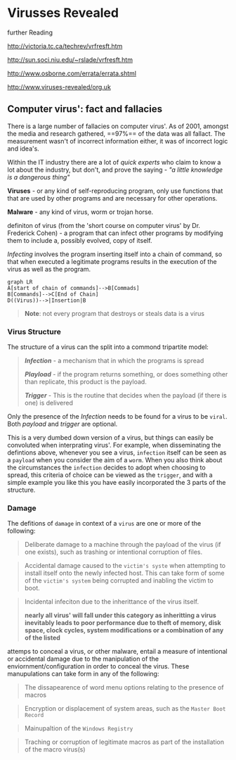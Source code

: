 # Virusses Revealed

further Reading

http://victoria.tc.ca/techrev/vrfresft.htm

http://sun.soci.niu.edu/~rslade/vrfresft.htm

http://www.osborne.com/errata/errata.shtml

http://www.viruses-revealed/org.uk

## Computer virus': fact and fallacies

There is a large number of fallacies on computer virus'. As of 2001, amongst the media and research gathered, ==97%== of the data was all fallact. The measurement wasn't of incorrect information either, it was of incorrect logic and idea's.

Within the IT industry there are a lot of _quick experts_ who claim to know a lot about the industry, but don't, and prove the saying - _"a little knowledge is a dangerous thing"_

**Viruses** - or any kind of self-reproducing program, only use functions that that are used by other programs and are necessary for other operations.

**Malware** - any kind of virus, worm or trojan horse.

definiton of virus (from the 'short course on computer virus' by Dr. Frederick Cohen) - a program that can infect other programs by modifying them to include a, possibly evolved, copy of itself.

_Infecting_ involves the program inserting itself into a chain of command, so that when executed a legitimate programs results in the execution of the virus as well as the program.

```mermaid
graph LR
A[start of chain of commands]-->B[Commads]
B[Commands]-->C[End of Chain]
D((Virus))-->|Insertion|B
```

> **Note**: not every program that destroys or steals data is a virus

### Virus Structure

The structure of a virus can the split into a commond tripartite model:

> **_Infection_** - a mechanism that in which the programs is spread
>
> **_Playload_** - if the program returns something, or does something other than replicate, this product is the payload.
>
> **_Trigger_** - This is the routine that decides when the payload (if there is one) is delivered

Only the presence of the _Infection_ needs to be found for a virus to be `viral`. Both _payload_ and _trigger_ are optional.

This is a very dumbed down version of a virus, but things can easily be convoluted when interprating virus'. For example, when disseminating the defintions above, whenever you see a virus, `infection` itself can be seen as a `payload` when you consider the aim of a `worm`. When you also think about the circumstances the `infection` decides to adopt when choosing to spread, this criteria of choice can be viewed as the `trigger`, and with a simple example you like this you have easily incorporated the 3 parts of the structure.

### Damage

The defitions of `damage` in context of a `virus` are one or more of the following:

> Deliberate damage to a machine through the payload of the virus (if one exists), such as trashing or intentional corruption of files.

> Accidental damage caused to the `victim's syste`  when attempting to install itself onto the newly infected host. This can take form of some of the `victim's system`  being corrupted and inabling the victim to boot.

> Incidental infeciton due to the inherittance of the virus itself. 
>
> **nearly all virus' will fall under this category as inheritting a virus inevitably leads to poor performance due to theft of memory, disk space, clock cycles, system modifications or a combination of any of the listed**

attemps to conceal a virus, or other malware, entail a measure of intentional or accidental damage due to the manipulation of the enviornment/configuration in order to conceal the virus. These manupulations can take form in any of the following:

> The dissapearence of word menu options relating to the presence of macros

> Encryption or displacement of system areas, such as the `Master Boot Record`

> Mainupaltion of the `Windows Registry`

> Traching or corruption of legitimate macros as part of the installation of the macro virus(s)



